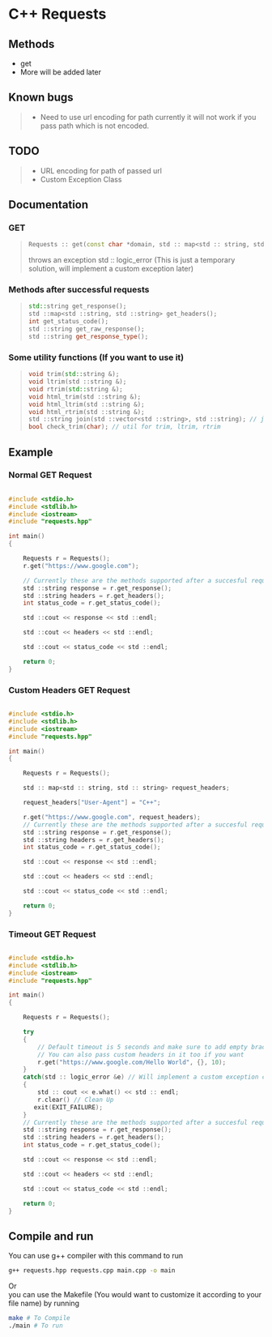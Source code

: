 # C++ Requests

## Methods
- get
- More will be added later
  
## Known bugs
> - Need to use url encoding for path currently it will not work if you pass path which is not encoded. <br />

## TODO
> - URL encoding for path of passed url
> - Custom Exception Class

## Documentation
### GET
>
>```C++
>Requests :: get(const char *domain, std :: map<std :: string, std :: string> >request_headers = {}, int timeout = 5)
>```
> throws an exception std :: logic_error (This is just a temporary solution, will implement a custom exception later)

### Methods after successful requests
> 
> ```C++
> std::string get_response();
> std ::map<std ::string, std ::string> get_headers();
> int get_status_code();
> std ::string get_raw_response();
> std ::string get_response_type(); 
> ```

### Some utility functions (If you want to use it)
>
> ```C++
> void trim(std::string &);
> void ltrim(std ::string &);
> void rtrim(std::string &);
> void html_trim(std ::string &);
> void html_ltrim(std ::string &);
> void html_rtrim(std ::string &);
> std ::string join(std ::vector<std ::string>, std ::string); // joins a vector of strings with the 2 parameter as the joining string
> bool check_trim(char); // util for trim, ltrim, rtrim
> ```

## Example

### Normal GET Request
```C++

#include <stdio.h>
#include <stdlib.h>
#include <iostream>
#include "requests.hpp"

int main()
{

    Requests r = Requests();
    r.get("https://www.google.com");

    // Currently these are the methods supported after a succesful request
    std ::string response = r.get_response();
    std ::string headers = r.get_headers();
    int status_code = r.get_status_code();

    std ::cout << response << std ::endl;

    std ::cout << headers << std ::endl;

    std ::cout << status_code << std ::endl;

    return 0;
}
```
### Custom Headers GET Request
```C++

#include <stdio.h>
#include <stdlib.h>
#include <iostream>
#include "requests.hpp"

int main()
{

    Requests r = Requests();

    std :: map<std :: string, std :: string> request_headers;

    request_headers["User-Agent"] = "C++";

    r.get("https://www.google.com", request_headers);
    // Currently these are the methods supported after a succesful request
    std ::string response = r.get_response();
    std ::string headers = r.get_headers();
    int status_code = r.get_status_code();

    std ::cout << response << std ::endl;

    std ::cout << headers << std ::endl;

    std ::cout << status_code << std ::endl;

    return 0;
}
```
### Timeout GET Request
```C++

#include <stdio.h>
#include <stdlib.h>
#include <iostream>
#include "requests.hpp"

int main()
{

    Requests r = Requests();

    try
    {
        // Default timeout is 5 seconds and make sure to add empty brace brackets as seconds argument is for headers
        // You can also pass custom headers in it too if you want
        r.get("https://www.google.com/Hello World", {}, 10);
    }
    catch(std :: logic_error &e) // Will implement a custom exception class later
    {
        std :: cout << e.what() << std :: endl;
        r.clear() // Clean Up 
       exit(EXIT_FAILURE);
    }
    // Currently these are the methods supported after a succesful request
    std ::string response = r.get_response();
    std ::string headers = r.get_headers();
    int status_code = r.get_status_code();

    std ::cout << response << std ::endl;

    std ::cout << headers << std ::endl;

    std ::cout << status_code << std ::endl;

    return 0;
}
```

## Compile and run
You can use g++ compiler with this command to run
```bash
g++ requests.hpp requests.cpp main.cpp -o main
```
Or <br />
you can use the Makefile (You would want to customize it according to your file name) by running
```bash
make # To Compile
./main # To run
```



